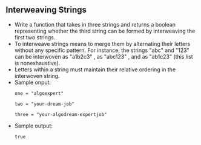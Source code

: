 ## Interweaving Strings

- Write a function that takes in three strings and returns a boolean representing whether the third string can be formed by interweaving the first two strings. 
- To interweave strings means to merge them by alternating their letters without any specific pattern. For instance, the strings "abc" and "123" can be interwoven as "a1b2c3" , as "abc123" , and as "ab1c23" (this list is nonexhaustive).
- Letters within a string must maintain their relative ordering in the interwoven string.
- Sample onput:
    ~~~
    one = "algoexpert"

    two = "your-dream-job"
    
    three = "your-algodream-expertjob"
    ~~~
- Sample output:
    ~~~
    true
    ~~~